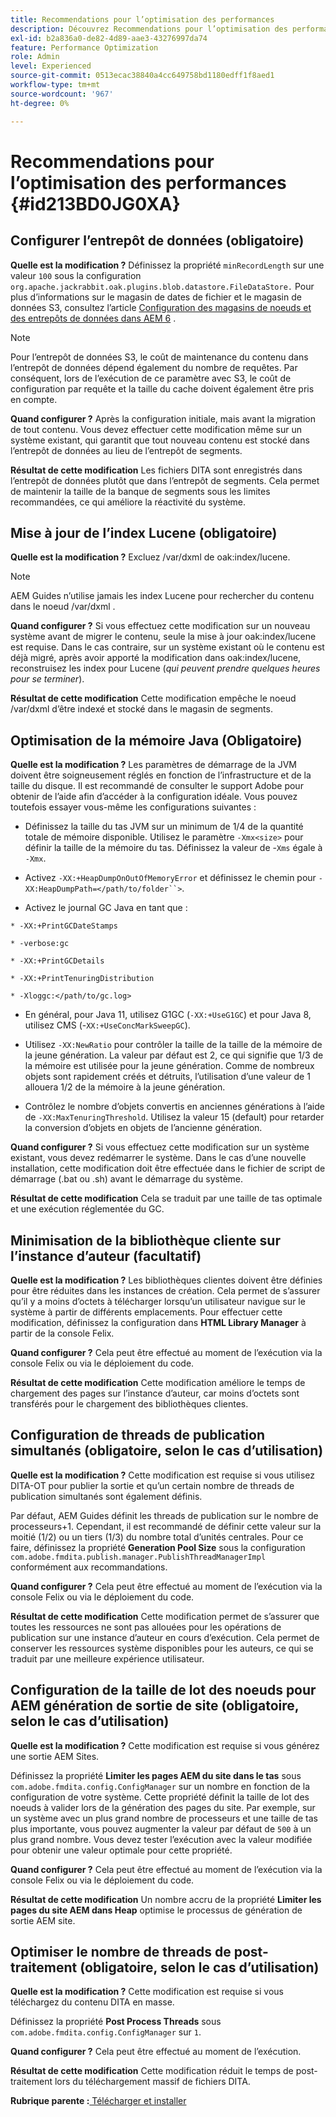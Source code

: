 ```yaml
---
title: Recommendations pour l’optimisation des performances
description: Découvrez Recommendations pour l’optimisation des performances
exl-id: b2a836a0-de82-4d89-aae3-43276997da74
feature: Performance Optimization
role: Admin
level: Experienced
source-git-commit: 0513ecac38840a4cc649758bd1180edff1f8aed1
workflow-type: tm+mt
source-wordcount: '967'
ht-degree: 0%

---
```


# Recommendations pour l’optimisation des performances {#id213BD0JG0XA}

## Configurer l’entrepôt de données \(obligatoire\)

**Quelle est la modification ?**
Définissez la propriété `minRecordLength` sur une valeur `100` sous la configuration `org.apache.jackrabbit.oak.plugins.blob.datastore.FileDataStore.` Pour plus d’informations sur le magasin de dates de fichier et le magasin de données S3, consultez l’article [Configuration des magasins de noeuds et des entrepôts de données dans AEM 6](https://helpx.adobe.com/experience-manager/6-5/sites/deploying/using/data-store-config.html) .

>[!NOTE]
>
> Pour l’entrepôt de données S3, le coût de maintenance du contenu dans l’entrepôt de données dépend également du nombre de requêtes. Par conséquent, lors de l’exécution de ce paramètre avec S3, le coût de configuration par requête et la taille du cache doivent également être pris en compte.

**Quand configurer ?**
Après la configuration initiale, mais avant la migration de tout contenu. Vous devez effectuer cette modification même sur un système existant, qui garantit que tout nouveau contenu est stocké dans l’entrepôt de données au lieu de l’entrepôt de segments.

**Résultat de cette modification**
Les fichiers DITA sont enregistrés dans l’entrepôt de données plutôt que dans l’entrepôt de segments. Cela permet de maintenir la taille de la banque de segments sous les limites recommandées, ce qui améliore la réactivité du système.

## Mise à jour de l’index Lucene \(obligatoire\)

**Quelle est la modification ?**
Excluez /var/dxml de oak:index/lucene.

>[!NOTE]
>
> AEM Guides n’utilise jamais les index Lucene pour rechercher du contenu dans le noeud /var/dxml .

**Quand configurer ?**
Si vous effectuez cette modification sur un nouveau système avant de migrer le contenu, seule la mise à jour oak:index/lucene est requise. Dans le cas contraire, sur un système existant où le contenu est déjà migré, après avoir apporté la modification dans oak:index/lucene, reconstruisez les index pour Lucene \(*qui peuvent prendre quelques heures pour se terminer*\).

**Résultat de cette modification**
Cette modification empêche le noeud /var/dxml d’être indexé et stocké dans le magasin de segments.

## Optimisation de la mémoire Java \(Obligatoire\)

**Quelle est la modification ?**
Les paramètres de démarrage de la JVM doivent être soigneusement réglés en fonction de l’infrastructure et de la taille du disque. Il est recommandé de consulter le support Adobe pour obtenir de l’aide afin d’accéder à la configuration idéale. Vous pouvez toutefois essayer vous-même les configurations suivantes :

- Définissez la taille du tas JVM sur un minimum de 1/4 de la quantité totale de mémoire disponible. Utilisez le paramètre `-Xmx<size>` pour définir la taille de la mémoire du tas. Définissez la valeur de -`Xms` égale à `-Xmx`.

- Activez `-XX:+HeapDumpOnOutOfMemoryError` et définissez le chemin pour `-XX:HeapDumpPath=</path/to/folder``>`.

- Activez le journal GC Java en tant que :

`* -XX:+PrintGCDateStamps`

`* -verbose:gc`

`* -XX:+PrintGCDetails`

`* -XX:+PrintTenuringDistribution`

`* -Xloggc:</path/to/gc.log>`

- En général, pour Java 11, utilisez G1GC \(`-XX:+UseG1GC`\) et pour Java 8, utilisez CMS \(-`XX:+UseConcMarkSweepGC`\).

- Utilisez `-XX:NewRatio` pour contrôler la taille de la taille de la mémoire de la jeune génération. La valeur par défaut est 2, ce qui signifie que 1/3 de la mémoire est utilisée pour la jeune génération. Comme de nombreux objets sont rapidement créés et détruits, l’utilisation d’une valeur de 1 allouera 1/2 de la mémoire à la jeune génération.

- Contrôlez le nombre d’objets convertis en anciennes générations à l’aide de `-XX:MaxTenuringThreshold`. Utilisez la valeur 15 \(default\) pour retarder la conversion d’objets en objets de l’ancienne génération.

**Quand configurer ?**
Si vous effectuez cette modification sur un système existant, vous devez redémarrer le système. Dans le cas d’une nouvelle installation, cette modification doit être effectuée dans le fichier de script de démarrage \(.bat ou .sh\) avant le démarrage du système.

**Résultat de cette modification**
Cela se traduit par une taille de tas optimale et une exécution réglementée du GC.

## Minimisation de la bibliothèque cliente sur l’instance d’auteur \(facultatif\)

**Quelle est la modification ?**
Les bibliothèques clientes doivent être définies pour être réduites dans les instances de création. Cela permet de s’assurer qu’il y a moins d’octets à télécharger lorsqu’un utilisateur navigue sur le système à partir de différents emplacements. Pour effectuer cette modification, définissez la configuration dans **HTML Library Manager** à partir de la console Felix.

**Quand configurer ?**
Cela peut être effectué au moment de l’exécution via la console Felix ou via le déploiement du code.

**Résultat de cette modification**
Cette modification améliore le temps de chargement des pages sur l’instance d’auteur, car moins d’octets sont transférés pour le chargement des bibliothèques clientes.

## Configuration de threads de publication simultanés \(obligatoire, selon le cas d’utilisation\)

**Quelle est la modification ?**
Cette modification est requise si vous utilisez DITA-OT pour publier la sortie et qu’un certain nombre de threads de publication simultanés sont également définis.

Par défaut, AEM Guides définit les threads de publication sur le nombre de processeurs+1. Cependant, il est recommandé de définir cette valeur sur la moitié \(1/2\) ou un tiers \(1/3\) du nombre total d’unités centrales. Pour ce faire, définissez la propriété **Generation Pool Size** sous la configuration `com.adobe.fmdita.publish.manager.PublishThreadManagerImpl` conformément aux recommandations.

**Quand configurer ?**
Cela peut être effectué au moment de l’exécution via la console Felix ou via le déploiement du code.

**Résultat de cette modification**
Cette modification permet de s’assurer que toutes les ressources ne sont pas allouées pour les opérations de publication sur une instance d’auteur en cours d’exécution. Cela permet de conserver les ressources système disponibles pour les auteurs, ce qui se traduit par une meilleure expérience utilisateur.

## Configuration de la taille de lot des noeuds pour AEM génération de sortie de site \(obligatoire, selon le cas d’utilisation\)

**Quelle est la modification ?**
Cette modification est requise si vous générez une sortie AEM Sites.

Définissez la propriété **Limiter les pages AEM du site dans le tas** sous `com.adobe.fmdita.config.ConfigManager` sur un nombre en fonction de la configuration de votre système. Cette propriété définit la taille de lot des noeuds à valider lors de la génération des pages du site. Par exemple, sur un système avec un plus grand nombre de processeurs et une taille de tas plus importante, vous pouvez augmenter la valeur par défaut de `500` à un plus grand nombre. Vous devez tester l’exécution avec la valeur modifiée pour obtenir une valeur optimale pour cette propriété.

**Quand configurer ?**
Cela peut être effectué au moment de l’exécution via la console Felix ou via le déploiement du code.

**Résultat de cette modification**
Un nombre accru de la propriété **Limiter les pages du site AEM dans Heap** optimise le processus de génération de sortie AEM site.

## Optimiser le nombre de threads de post-traitement \(obligatoire, selon le cas d’utilisation\)

**Quelle est la modification ?**
Cette modification est requise si vous téléchargez du contenu DITA en masse.

Définissez la propriété **Post Process Threads** sous `com.adobe.fmdita.config.ConfigManager` sur `1`.

**Quand configurer ?**
Cela peut être effectué au moment de l’exécution.

**Résultat de cette modification**
Cette modification réduit le temps de post-traitement lors du téléchargement massif de fichiers DITA.

**Rubrique parente :**[ Télécharger et installer](download-install.md)
